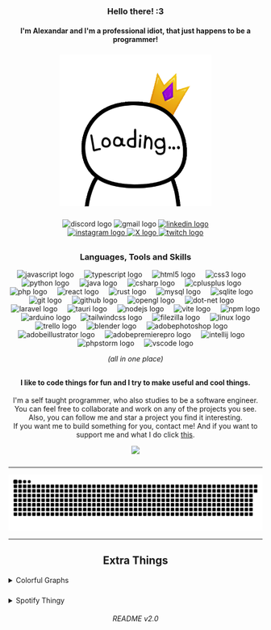 <h3 align="center">Hello there! :3</h3> 
<h4 align="center">I'm Alexandar and I'm a professional idiot, that just happens to be a programmer!</h4>

###

<div align="center">
  <img height="300" src="./Images/AnimatedLogo.gif/"  />
</div>

###

<div align="center">
    <div>
  <img src="https://img.shields.io/static/v1?message=Discord&logo=discord&label=TMG8047KG&color=7289DA&logoColor=white&labelColor=&style=for-the-badge" height="35" alt="discord logo"  />
  <img src="https://img.shields.io/static/v1?message=Gmail&logo=gmail&label=alex.goranov8@gmail.com&color=D14836&logoColor=white&labelColor=&style=for-the-badge" height="35" alt="gmail logo"  />
  <a href="https://www.linkedin.com/in/aleksandar-goranov-669111235/" target="_blank">
    <img src="https://img.shields.io/static/v1?message=LinkedIn&logo=linkedin&label=&color=0077B5&logoColor=white&labelColor=&style=for-the-badge" height="35" alt="linkedin logo"  />
  </a>
</div>
<div align="center">
  <a href="https://www.instagram.com/tmg8047kg" target="_blank">
    <img src="https://img.shields.io/static/v1?message=Instagram&logo=instagram&label=&color=E4405F&logoColor=white&labelColor=&style=for-the-badge" height="35" alt="instagram logo"  />
  </a>
  <a href="https://x.com/TMG8047KG" target="_blank">
    <img src="https://img.shields.io/static/v1?message=X&logo=twitter&label=&color=222&logoColor=white&labelColor=&style=for-the-badge" height="35" alt="X logo"  />
  </a>
  <a href="https://www.twitch.tv/tmg8047kg" target="_blank">
    <img src="https://img.shields.io/static/v1?message=Twitch&logo=twitch&label=&color=9146FF&logoColor=white&labelColor=&style=for-the-badge" height="35" alt="twitch logo"  />
  </a>
</div>

##

### Languages, Tools and Skills

<div align="center">
  <img src="https://cdn.jsdelivr.net/gh/devicons/devicon/icons/javascript/javascript-original.svg" height="32" alt="javascript logo"  />
  <img width="12" />
  <img src="https://cdn.jsdelivr.net/gh/devicons/devicon/icons/typescript/typescript-original.svg" height="32" alt="typescript logo"  />
  <img width="12" />
  <img src="https://cdn.jsdelivr.net/gh/devicons/devicon/icons/html5/html5-original.svg" height="32" alt="html5 logo"  />
  <img width="12" />
  <img src="https://cdn.jsdelivr.net/gh/devicons/devicon/icons/css3/css3-original.svg" height="32" alt="css3 logo"  />
  <img width="12" />
  <img src="https://cdn.jsdelivr.net/gh/devicons/devicon/icons/python/python-original.svg" height="32" alt="python logo"  />
  <img width="12" />
  <img src="https://cdn.jsdelivr.net/gh/devicons/devicon/icons/java/java-original.svg" height="32" alt="java logo"  />
  <img width="12" />
  <img src="https://cdn.jsdelivr.net/gh/devicons/devicon/icons/csharp/csharp-original.svg" height="32" alt="csharp logo"  />
  <img width="12" />
  <img src="https://cdn.jsdelivr.net/gh/devicons/devicon/icons/cplusplus/cplusplus-original.svg" height="32" alt="cplusplus logo"  />
  <img width="12" />
  <img src="https://cdn.simpleicons.org/php/777BB4" height="32" alt="php logo"  />
  <img width="12" />
  <img src="https://cdn.jsdelivr.net/gh/devicons/devicon/icons/react/react-original.svg" height="32" alt="react logo"  />
  <img width="12" />
  <img src="https://skillicons.dev/icons?i=rust" height="32" alt="rust logo"  />
  <img width="12" />
  <img src="https://cdn.jsdelivr.net/gh/devicons/devicon/icons/mysql/mysql-original.svg" height="32" alt="mysql logo"  />
  <img width="12" />
  <img src="https://cdn.jsdelivr.net/gh/devicons/devicon/icons/sqlite/sqlite-original.svg" height="32" alt="sqlite logo"  />
  <img width="12" />
  <img src="https://cdn.jsdelivr.net/gh/devicons/devicon/icons/git/git-original.svg" height="32" alt="git logo"  />
  <img width="12" />
  <img src="https://skillicons.dev/icons?i=github" height="32" alt="github logo"  />
  <img width="12" />
  <img src="https://cdn.jsdelivr.net/gh/devicons/devicon/icons/opengl/opengl-original.svg" height="32" alt="opengl logo"  />
  <img width="12" />
  <img src="https://skillicons.dev/icons?i=dotnet" height="32" alt="dot-net logo"  />
  <img width="12" />
  <img src="https://cdn.jsdelivr.net/gh/devicons/devicon/icons/laravel/laravel-original.svg" height="32" alt="laravel logo"  />
  <img width="12" />
  <img src="https://skillicons.dev/icons?i=tauri" height="32" alt="tauri logo"  />
  <img width="12" />
  <img src="https://cdn.jsdelivr.net/gh/devicons/devicon/icons/nodejs/nodejs-original.svg" height="32" alt="nodejs logo"  />
  <img width="12" />
  <img src="https://skillicons.dev/icons?i=vite" height="32" alt="vite logo"  />
  <img width="12" />
  <img src="https://cdn.jsdelivr.net/gh/devicons/devicon/icons/npm/npm-original-wordmark.svg" height="32" alt="npm logo"  />
  <img width="12" />
  <img src="https://cdn.jsdelivr.net/gh/devicons/devicon/icons/arduino/arduino-original.svg" height="32" alt="arduino logo"  />
  <img width="12" />
  <img src="https://cdn.simpleicons.org/tailwindcss/06B6D4" height="32" alt="tailwindcss logo"  />
  <img width="12" />
  <img src="https://cdn.jsdelivr.net/gh/devicons/devicon/icons/filezilla/filezilla-plain.svg" height="32" alt="filezilla logo"  />
  <img width="12" />
  <img src="https://cdn.jsdelivr.net/gh/devicons/devicon/icons/linux/linux-original.svg" height="32" alt="linux logo"  />
  <img width="12" />
  <img src="https://cdn.jsdelivr.net/gh/devicons/devicon/icons/trello/trello-plain.svg" height="32" alt="trello logo"  />
  <img width="12" />
  <img src="https://skillicons.dev/icons?i=blender" height="32" alt="blender logo"  />
  <img width="12" />
  <img src="https://skillicons.dev/icons?i=ps" height="32" alt="adobephotoshop logo"  />
  <img width="12" />
  <img src="https://skillicons.dev/icons?i=ai" height="32" alt="adobeillustrator logo"  />
  <img width="12" />
  <img src="https://skillicons.dev/icons?i=pr" height="32" alt="adobepremierepro logo"  />
  <img width="12" />
  <img src="https://cdn.jsdelivr.net/gh/devicons/devicon/icons/intellij/intellij-original.svg" height="32" alt="intellij logo"  />
  <img width="12" />
  <img src="https://cdn.jsdelivr.net/gh/devicons/devicon/icons/phpstorm/phpstorm-original.svg" height="32" alt="phpstorm logo"  />
  <img width="12" />
  <img src="https://cdn.jsdelivr.net/gh/devicons/devicon/icons/vscode/vscode-original.svg" height="32" alt="vscode logo"  />
</div>

*(all in one place)*

##

#### I like to code things for fun and I try to make useful and cool things.

I'm a self taught programmer, who also studies to be a software engineer.
<br>
You can feel free to collaborate and work on any of the projects you see. Also, you can follow me and star a project you find it interesting.
<br>
If you want me to build something for you, contact me! And if you want to support me and what I do click [this](https://revolut.me/tmg8047kg). 
<div align="center">
  <img src="https://profile-counter.glitch.me/tmg8047kg/count.svg?"  />
</div>

###

---

<img src="https://raw.githubusercontent.com/tmg8047kg/tmg8047kg/output/snake.svg" alt="Snake animation" />

---

##  Extra Things

<details align="start">
    <summary>Colorful Graphs</summary>
    <div align="center">
    <img src="https://github-readme-stats.vercel.app/api?username=tmg8047kg&hide_title=false&hide_rank=false&show_icons=true&include_all_commits=true&count_private=true&disable_animations=false&locale=en&hide_border=true&custom_title=Skill%20Issues&title_color=6D07DA&bg_color=0F011E&text_color=D5B0FD" height="160" alt="stats graph"  />
    <img src="https://streak-stats.demolab.com?user=tmg8047kg&locale=en&mode=daily&hide_border=true&date_format=j%20M%5B%20Y%5D&background=0F011E&currStreakNum=D5B0FD&ring=6D07DA&sideNums=CA9CFC&stroke=9639F9&fire=6D07DA&currStreakLabel=6D07DA&sideLabels=C088FB&dates=EAD8FE&" height="160" alt="streak graph"  />
    <img src="https://github-readme-stats.vercel.app/api/top-langs?username=tmg8047kg&locale=en&hide_title=false&layout=compact&card_width=320&langs_count=6&hide_border=true&custom_title=Where%20I%20lost%20most%20of%20my%20brain%20cells&title_color=6D07DA&bg_color=0F011E&text_color=D5B0FD" height="160" alt="languages graph"  />
    </div>
</details>

###

<details align="start">
    <summary>Spotify Thingy</summary>
    <div align="center">
    <a href="https://open.spotify.com/user/31vq4cotgacr4xkztw7cjdyal37a">
        <img src="https://spotify-recently-played-readme.vercel.app/api?user=31vq4cotgacr4xkztw7cjdyal37a&count=5&unique=false" alt="Spotify recently played"  />
    </a>
    </div>
</details>

###### README v2.0
